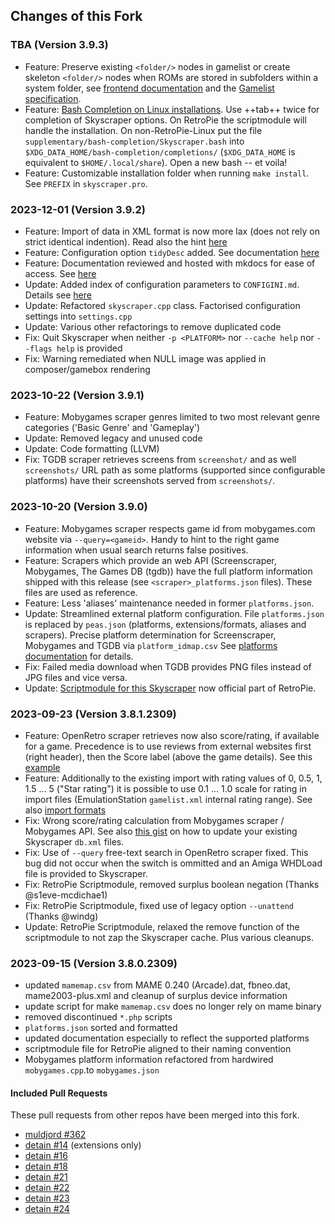 ## Changes of this Fork

### TBA (Version 3.9.3)

-   Feature: Preserve existing `<folder/>` nodes in gamelist or create skeleton
    `<folder/>` nodes when ROMs are stored in subfolders within a system folder,
    see [frontend documentation](FRONTENDS.md#metadata-preservation) and the [Gamelist
    specification](https://github.com/RetroPie/EmulationStation/blob/master/GAMELISTS.md#folder).
-   Feature: [Bash Completion on Linux
    installations](CLIHELP.md#programmable-completion). Use ++tab++ twice for
    completion of Skyscraper options. On RetroPie the scriptmodule will handle
    the installation. On non-RetroPie-Linux put the file
    `supplementary/bash-completion/Skyscraper.bash` into
    `$XDG_DATA_HOME/bash-completion/completions/` (`$XDG_DATA_HOME` is
    equivalent to `$HOME/.local/share`). Open a new bash -- et voila!
-   Feature: Customizable installation folder when running `make install`. See
    `PREFIX` in `skyscraper.pro`.

### 2023-12-01 (Version 3.9.2)

-   Feature: Import of data in XML format is now more lax (does not rely on
    strict identical indention). Read also the hint
    [here](IMPORT.md#textual-data-definitions-file)
-   Feature: Configuration option `tidyDesc` added. See documentation
    [here](CONFIGINI.md#tidydesc)
-   Feature: Documentation reviewed and hosted with mkdocs for ease of access.
    See [here](https://gemba.github.io/skyscraper)
-   Update: Added index of configuration parameters to `CONFIGINI.md`. Details
    see [here](CONFIGINI.md#index-of-options-with-applicable-sections)
-   Update: Refactored `skyscraper.cpp` class. Factorised configuration settings
    into `settings.cpp`
-   Update: Various other refactorings to remove duplicated code
-   Fix: Quit Skyscraper when neither `-p <PLATFORM>` nor `--cache help` nor
    `--flags help` is provided
-   Fix: Warning remediated when NULL image was applied in composer/gamebox
    rendering

### 2023-10-22 (Version 3.9.1)

-   Feature: Mobygames scraper genres limited to two most relevant genre
    categories ('Basic Genre' and 'Gameplay')
-   Update: Removed legacy and unused code
-   Update: Code formatting (LLVM)
-   Fix: TGDB scraper retrieves screens from `screenshot/` and as well
    `screenshots/` URL path as some platforms (supported since configurable
    platforms) have their screenshots served from `screenshots/`.

### 2023-10-20 (Version 3.9.0)

-   Feature: Mobygames scraper respects game id from mobygames.com website via
    `--query=<gameid>`. Handy to hint to the right game information when usual
    search returns false positives.
-   Feature: Scrapers which provide an web API (Screenscraper, Mobygames, The
    Games DB (tgdb)) have the full platform information shipped with this release
    (see `<scraper>_platforms.json` files). These files are used as reference.
-   Feature: Less 'aliases' maintenance needed in former `platforms.json`.
-   Update: Streamlined external platform configuration. File `platforms.json` is
    replaced by `peas.json` (platforms, extensions/formats, aliases and scrapers).
    Precise platform determination for Screenscraper, Mobygames and TGDB via
    `platform_idmap.csv` See [platforms documentation](PLATFORMS.md) for
    details.
-   Fix: Failed media download when TGDB provides PNG files instead of JPG files
    and vice versa.
-   Update: [Scriptmodule for this Skyscraper](https://github.com/RetroPie/RetroPie-Setup/blob/master/scriptmodules/supplementary/skyscraper.sh) now official part of RetroPie.

### 2023-09-23 (Version 3.8.1.2309)

-   Feature: OpenRetro scraper retrieves now also score/rating, if available for a
    game. Precedence is to use reviews from external websites first (right
    header), then the Score label (above the game details). See this
    [example](https://openretro.org/amiga/shadow-of-the-beast)
-   Feature: Additionally to the existing import with rating values of 0, 0.5, 1,
    1.5 ... 5 ("Star rating") it is possible to use 0.1 ... 1.0 scale for rating
    in import files (EmulationStation `gamelist.xml` internal rating range). See
    also [import formats](IMPORT.md#resource-formats)
-   Fix: Wrong score/rating calculation from Mobygames scraper / Mobygames API.
    See also [this
    gist](https://gist.github.com/Gemba/13f0accddcecd68a356721ebac020d76) on how
    to update your existing Skyscraper `db.xml` files.
-   Fix: Use of `--query` free-text search in OpenRetro scraper fixed. This bug
    did not occur when the switch is ommitted and an Amiga WHDLoad file is provided
    to Skyscraper.
-   Fix: RetroPie Scriptmodule, removed surplus boolean negation (Thanks
    @s1eve-mcdichae1)
-   Fix: RetroPie Scriptmodule, fixed use of legacy option `--unattend` (Thanks
    @windg)
-   Update: RetroPie Scriptmodule, relaxed the remove function of the scriptmodule
    to not zap the Skyscraper cache. Plus various cleanups.

### 2023-09-15 (Version 3.8.0.2309)

-   updated `mamemap.csv` from MAME 0.240 (Arcade).dat, fbneo.dat,
    mame2003-plus.xml and cleanup of surplus device information
-   update script for make `mamemap.csv` does no longer rely on mame binary
-   removed discontinued `*.php` scripts
-   `platforms.json` sorted and formatted
-   updated documentation especially to reflect the supported platforms
-   scriptmodule file for RetroPie aligned to their naming convention
-   Mobygames platform information refactored from hardwired `mobygames.cpp`.to
    `mobygames.json`

#### Included Pull Requests

These pull requests from other repos have been merged into this fork.

-   [muldjord #362](https://github.com/muldjord/skyscraper/pull/362)
-   [detain #14](https://github.com/detain/skyscraper/pull/14) (extensions only)
-   [detain #16](https://github.com/detain/skyscraper/pull/16)
-   [detain #18](https://github.com/detain/skyscraper/pull/18)
-   [detain #21](https://github.com/detain/skyscraper/pull/21)
-   [detain #22](https://github.com/detain/skyscraper/pull/22)
-   [detain #23](https://github.com/detain/skyscraper/pull/23)
-   [detain #24](https://github.com/detain/skyscraper/pull/24)
